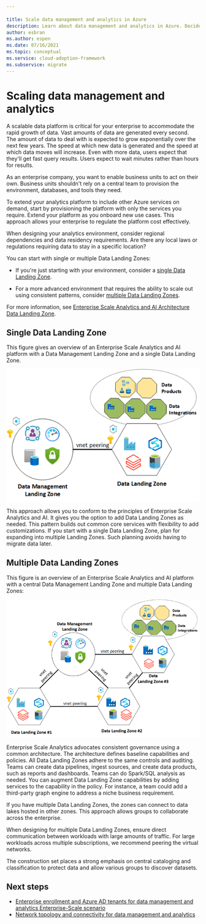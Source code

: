 ```yaml
---

title: Scale data management and analytics in Azure
description: Learn about data management and analytics in Azure. Decide whether to use a single or multiple Data Landing Zones to design a scalable platform.
author: esbran
ms.author: espen
ms.date: 07/16/2021
ms.topic: conceptual
ms.service: cloud-adoption-framework
ms.subservice: migrate
---
```


# Scaling data management and analytics

A scalable data platform is critical for your enterprise to accommodate the rapid growth of data. Vast amounts of data are generated every second. The amount of data to deal with is expected to grow exponentially over the next few years. The speed at which new data is generated and the speed at which data moves will increase. Even with more data, users expect that they'll get fast query results. Users expect to wait minutes rather than hours for results.

As an enterprise company, you want to enable business units to act on their own. Business units shouldn't rely on a central team to provision the environment, databases, and tools they need.

To extend your analytics platform to include other Azure services on demand, start by provisioning the platform with only the services you require. Extend your platform as you onboard new use cases. This approach allows your enterprise to regulate the platform cost effectively.

When designing your analytics environment, consider regional dependencies and data residency requirements. Are there any local laws or regulations requiring data to stay in a specific location?

You can start with single or multiple Data Landing Zones:

- If you're just starting with your environment, consider a [single Data Landing Zone](#single-data-landing-zone).

- For a more advanced environment that requires the ability to scale out using consistent patterns, consider [multiple Data Landing Zones](#multiple-data-landing-zones).

For more information, see [Enterprise Scale Analytics and AI Architecture Data Landing Zone](architectures/data-landing-zone.md).

## Single Data Landing Zone

This figure gives an overview of an Enterprise Scale Analytics and AI platform with a Data Management Landing Zone and a single Data Landing Zone.

![Enterprise Scale Data Management and Single Data Landing Zone](images/high-level-design-single-data-landing-zone.png)

This approach allows you to conform to the principles of Enterprise Scale Analytics and AI. It gives you the option to add Data Landing Zones as needed. This pattern builds out common core services with flexibility to add customizations. If you start with a single Data Landing Zone, plan for expanding into multiple Landing Zones. Such planning avoids having to migrate data later.

## Multiple Data Landing Zones

This figure is an overview of an Enterprise Scale Analytics and AI platform with a central Data Management Landing Zone and multiple Data Landing Zones:

![Enterprise Scale Data Management and Multiple Data Landing Zones](images/high-level-design-multiple-landing-zones.png)

Enterprise Scale Analytics advocates consistent governance using a common architecture. The architecture defines baseline capabilities and policies. All Data Landing Zones adhere to the same controls and auditing. Teams can create data pipelines, ingest sources, and create data products, such as reports and dashboards. Teams can do Spark/SQL analysis as needed. You can augment Data Landing Zone capabilities by adding services to the capability in the policy. For instance, a team could add a third-party graph engine to address a niche business requirement.

If you have multiple Data Landing Zones, the zones can connect to data lakes hosted in other zones. This approach allows groups to collaborate across the enterprise.

When designing for multiple Data Landing Zones, ensure direct communication between workloads with large amounts of traffic. For large workloads across multiple subscriptions, we recommend peering the virtual networks.

The construction set places a strong emphasis on central cataloging and classification to protect data and allow various groups to discover datasets.

## Next steps

- [Enterprise enrollment and Azure AD tenants for data management and analytics Enterprise-Scale scenario](eslz-enterprise-enrollment-and-azure-ad-tenants.md)
- [Network topology and connectivity for data management and analytics](eslz-network-topology-and-connectivity.md)
